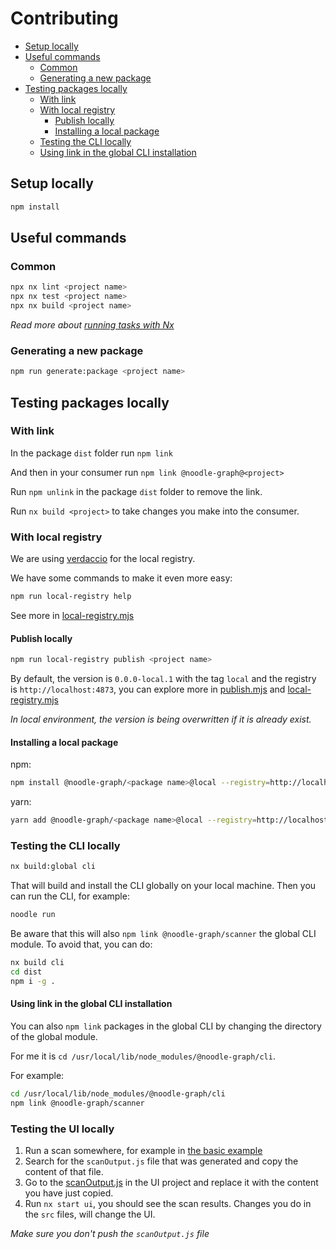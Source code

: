 # Contributing

- [Setup locally](#setup-locally)
- [Useful commands](#useful-commands)
  - [Common](#common)
  - [Generating a new package](#generating-a-new-package)
- [Testing packages locally](#testing-packages-locally)
  - [With link](#with-link)
  - [With local registry](#with-local-registry)
    - [Publish locally](#publish-locally)
    - [Installing a local package](#installing-a-local-package)
  - [Testing the CLI locally](#testing-the-cli-locally)
  - [Using link in the global CLI installation](#using-link-in-the-global-cli-installation)

## Setup locally

```bash
npm install
```

## Useful commands

### Common

```bash
npx nx lint <project name>
npx nx test <project name>
npx nx build <project name>
```

_Read more about [running tasks with Nx](https://nx.dev/core-features/run-tasks)_

### Generating a new package

```bash
npm run generate:package <project name>
```

## Testing packages locally

### With link

In the package `dist` folder run `npm link`

And then in your consumer run `npm link @noodle-graph@<project>`

Run `npm unlink` in the package `dist` folder to remove the link.

Run `nx build <project>` to take changes you make into the consumer.

### With local registry

We are using [verdaccio](https://verdaccio.org/) for the local registry.

We have some commands to make it even more easy:

```bash
npm run local-registry help
```

See more in [local-registry.mjs](tools/scripts/local-registry.mjs)

#### Publish locally

```bash
npm run local-registry publish <project name>
```

By default, the version is `0.0.0-local.1` with the tag `local` and the registry is `http://localhost:4873`, you can explore more in [publish.mjs](tools/scripts/publish.mjs) and [local-registry.mjs](tools/scripts/local-registry.mjs)

_In local environment, the version is being overwritten if it is already exist._

#### Installing a local package

npm:

```bash
npm install @noodle-graph/<package name>@local --registry=http://localhost:4873
```

yarn:

```bash
yarn add @noodle-graph/<package name>@local --registry=http://localhost:4873
```

### Testing the CLI locally

```bash
nx build:global cli
```

That will build and install the CLI globally on your local machine. Then you can run the CLI, for example:

```bash
noodle run
```

Be aware that this will also `npm link @noodle-graph/scanner` the global CLI module. To avoid that, you can do:

```bash
nx build cli
cd dist
npm i -g .
```

#### Using link in the global CLI installation

You can also `npm link` packages in the global CLI by changing the directory of the global module.

For me it is `cd /usr/local/lib/node_modules/@noodle-graph/cli`.

For example:

```bash
cd /usr/local/lib/node_modules/@noodle-graph/cli
npm link @noodle-graph/scanner
```

### Testing the UI locally

1. Run a scan somewhere, for example in [the basic example](./examples/basic)
2. Search for the `scanOutput.js` file that was generated and copy the content of that file.
3. Go to the [scanOutput.js](./packages/ui/public/scanOutput.js) in the UI project and replace it with the content you have just copied.
4. Run `nx start ui`, you should see the scan results. Changes you do in the `src` files, will change the UI.

_Make sure you don't push the `scanOutput.js` file_
